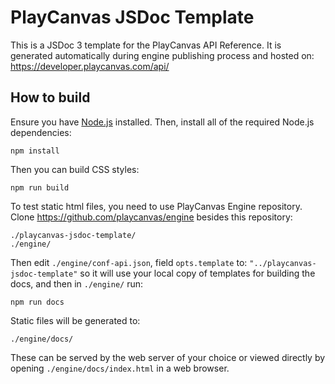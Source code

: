 # PlayCanvas JSDoc Template
This is a JSDoc 3 template for the PlayCanvas API Reference. It is generated automatically during engine publishing process and hosted on: https://developer.playcanvas.com/api/

## How to build

Ensure you have [Node.js](https://nodejs.org) installed. Then, install all of the required Node.js dependencies:

    npm install

Then you can build CSS styles:

    npm run build

To test static html files, you need to use PlayCanvas Engine repository. Clone https://github.com/playcanvas/engine besides this repository:

    ./playcanvas-jsdoc-template/
    ./engine/

Then edit `./engine/conf-api.json`, field `opts.template` to: `"../playcanvas-jsdoc-template"` so it will use your local copy of templates for building the docs, and then in `./engine/` run:

    npm run docs

Static files will be generated to:

    ./engine/docs/

These can be served by the web server of your choice or viewed directly by opening `./engine/docs/index.html` in a web browser.
